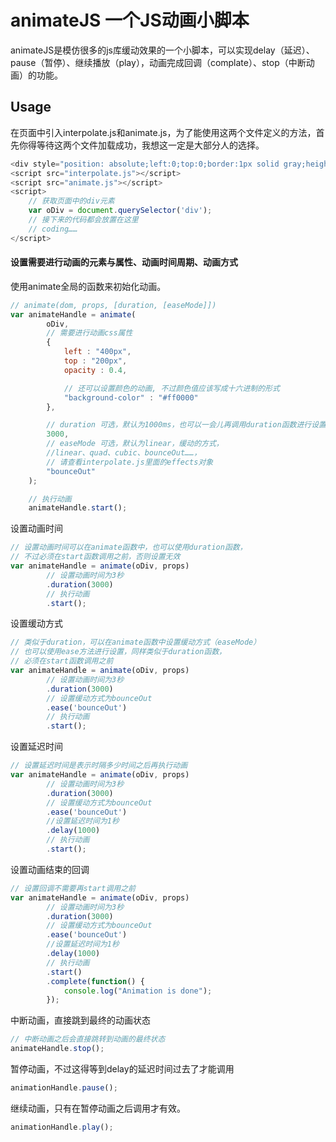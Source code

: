 # animateJS 一个JS动画小脚本

animateJS是模仿很多的js库缓动效果的一个小脚本，可以实现delay（延迟）、pause（暂停）、继续播放（play），动画完成回调（complate）、stop（中断动画）的功能。

## Usage

在页面中引入interpolate.js和animate.js，为了能使用这两个文件定义的方法，首先你得等待这两个文件加载成功，我想这一定是大部分人的选择。

```Javascript
<div style="position: absolute;left:0;top:0;border:1px solid gray;height:100px;display:inline-block;width:100px;opacity: 1;background: white;"></div>
<script src="interpolate.js"></script>
<script src="animate.js"></script>
<script>
	// 获取页面中的div元素
	var oDiv = document.querySelector('div');
	// 接下来的代码都会放置在这里
	// coding……
</script>
```

#### 设置需要进行动画的元素与属性、动画时间周期、动画方式

使用animate全局的函数来初始化动画。

```Javascript
// animate(dom, props, [duration, [easeMode]])
var animateHandle = animate(
		oDiv,
		// 需要进行动画css属性
		{
			left : "400px",
			top : "200px",
			opacity : 0.4,

			// 还可以设置颜色的动画, 不过颜色值应该写成十六进制的形式
			"background-color" : "#ff0000"
		},

		// duration 可选，默认为1000ms，也可以一会儿再调用duration函数进行设置
		3000,
		// easeMode 可选，默认为linear，缓动的方式，
		//linear、quad、cubic、bounceOut……，
		// 请查看interpolate.js里面的effects对象
		"bounceOut"
	);

	// 执行动画
	animateHandle.start();
```

设置动画时间

```Javascript
// 设置动画时间可以在animate函数中，也可以使用duration函数，
// 不过必须在start函数调用之前，否则设置无效
var animateHandle = animate(oDiv, props)
		// 设置动画时间为3秒
		.duration(3000)
		// 执行动画
		.start();
```

设置缓动方式

```Javascript
// 类似于duration，可以在animate函数中设置缓动方式（easeMode）
// 也可以使用ease方法进行设置，同样类似于duration函数，
// 必须在start函数调用之前
var animateHandle = animate(oDiv, props)
		// 设置动画时间为3秒
		.duration(3000)
		// 设置缓动方式为bounceOut
		.ease('bounceOut')
		// 执行动画
		.start();
```

设置延迟时间

```Javascript
// 设置延迟时间是表示时隔多少时间之后再执行动画
var animateHandle = animate(oDiv, props)
		// 设置动画时间为3秒
		.duration(3000)
		// 设置缓动方式为bounceOut
		.ease('bounceOut')
		//设置延迟时间为1秒
		.delay(1000)
		// 执行动画
		.start();
```

设置动画结束的回调

```Javascript
// 设置回调不需要再start调用之前
var animateHandle = animate(oDiv, props)
		// 设置动画时间为3秒
		.duration(3000)
		// 设置缓动方式为bounceOut
		.ease('bounceOut')
		//设置延迟时间为1秒
		.delay(1000)
		// 执行动画
		.start()
		.complete(function() {
			console.log("Animation is done");
		});
```

中断动画，直接跳到最终的动画状态

```Javascript
// 中断动画之后会直接跳转到动画的最终状态
animateHandle.stop();
```

暂停动画，不过这得等到delay的延迟时间过去了才能调用

```Javascript
animationHandle.pause();
```

继续动画，只有在暂停动画之后调用才有效。

```Javascript
animationHandle.play();
```
